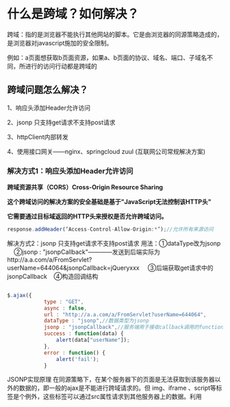 # 什么是跨域？如何解决？

跨域：指的是浏览器不能执行其他网站的脚本。它是由浏览器的同源策略造成的，是浏览器对javascript施加的安全限制。

例如：a页面想获取b页面资源，如果a、b页面的协议、域名、端口、子域名不同，所进行的访问行动都是跨域的

## 跨域问题怎么解决？

1、响应头添加Header允许访问

2、jsonp 只支持get请求不支持post请求

3、httpClient内部转发

4、使用接口网关——nginx、springcloud zuul   (互联网公司常规解决方案)

### 解决方式1：响应头添加Header允许访问

**跨域资源共享（CORS）Cross-Origin Resource Sharing**

**这个跨域访问的解决方案的安全基础是基于"JavaScript无法控制该HTTP头"**

**它需要通过目标域返回的HTTP头来授权是否允许跨域访问。**
```js
response.addHeader(‘Access-Control-Allow-Origin:*’);//允许所有来源访问 

```

解决方式2：jsonp 只支持get请求不支持post请求
用法：①dataType改为jsonp     ②jsonp : "jsonpCallback"————发送到后端实际为http://a.a.com/a/FromServlet?userName=644064&jsonpCallback=jQueryxxx     ③后端获取get请求中的jsonpCallback    ④构造回调结构

```js

$.ajax({
			type : "GET",
			async : false,
			url : "http://a.a.com/a/FromServlet?userName=644064",
			dataType : "jsonp",//数据类型为jsonp  
			jsonp : "jsonpCallback",//服务端用于接收callback调用的function名的参数
			success : function(data) {
				alert(data["userName"]);
			},
			error : function() {
				alert('fail');
			}
```
JSONP实现原理
在同源策略下，在某个服务器下的页面是无法获取到该服务器以外的数据的，即一般的ajax是不能进行跨域请求的。但 img、iframe 、script等标签是个例外，这些标签可以通过src属性请求到其他服务器上的数据。利用<script>标签的开放策略，我们可以实现跨域请求数据，当然这需要服务器端的配合。 Jquery中ajax的核心是通过 XmlHttpRequest获取非本页内容，而jsonp的核心则是动态添加<script>标签来调用服务器提供的 js脚本。
　　当我们正常地请求一个JSON数据的时候，服务端返回的是一串JSON类型的数据，而我们使用 JSONP模式来请求数据的时候服务端返回的是一段可执行的JavaScript代码。因为jsonp 跨域的原理就是用的动态加载<script>的src ，所以我们只能把参数通过url的方式传递,所以jsonp的 type类型只能是get ！

### 解决方式3：httpClient内部转发
实现原理很简单，若想在B站点中通过Ajax访问A站点获取结果，固然有ajax跨域问题，但在B站点中访问B站点获取结果，不存在跨域问题，这种方式实际上是在B站点中ajax请求访问B站点的HttpClient，再通过HttpClient转发请求获取A站点的数据结果。但这种方式产生了两次请求，效率低，但内部请求，抓包工具无法分析，安全。
#### 解决方式4：使用nginx反向代理(nginx是一个反向代理的服务器)
我们访问以www.nginxtest.com开头且端口为80的网址，nginx将会进行拦截匹配，若项目名为A，则分发到a.a.com:81。实际上就是通过"同源"的域名，不同的项目名进行区分，通过nginx拦截匹配，转发到对应的网址。整个过程，两次请求，第一次请求nginx服务器，第二次nginx服务器通过拦截匹配分发到对应的网址。

a网站向b网站请求1.js文件时，向b网站发送一个获取的请求，nginx根据配置文件接收这个请求，代替a网站向b网站来请求这个资源，nginx拿到这个资源后再返回给a网站，以此来解决了跨域问题。